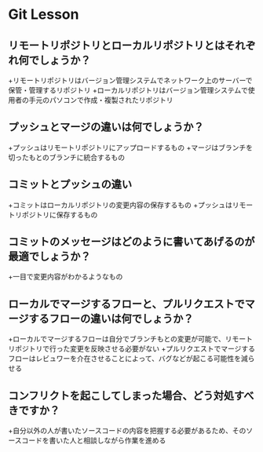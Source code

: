 # Git Lesson

## リモートリポジトリとローカルリポジトリとはそれぞれ何でしょうか？
+リモートリポジトリはバージョン管理システムでネットワーク上のサーバーで保管・管理するリポジトリ
+ローカルリポジトリはバージョン管理システムで使用者の手元のパソコンで作成・複製されたリポジトリ

## プッシュとマージの違いは何でしょうか？
+プッシュはリモートリポジトリにアップロードするもの
+マージはブランチを切ったもとのブランチに統合するもの

## コミットとプッシュの違い
+コミットはローカルリポジトリの変更内容の保存するもの
+プッシュはリモートリポジトリに保存するもの

## コミットのメッセージはどのように書いてあげるのが最適でしょうか？
+一目で変更内容がわかるようなもの


## ローカルでマージするフローと、プルリクエストでマージするフローの違いは何でしょうか？
+ローカルでマージするフローは自分でブランチもとの変更が可能で、リモートリポジトリで行った変更を反映させる必要がない
+プルリクエストでマージするフローはレビュワーを介在させることによって、バグなどが起こる可能性を減らせる

## コンフリクトを起こしてしまった場合、どう対処すべきですか？
+自分以外の人が書いたソースコードの内容を把握する必要があるため、そのソースコードを書いた人と相談しながら作業を進める
